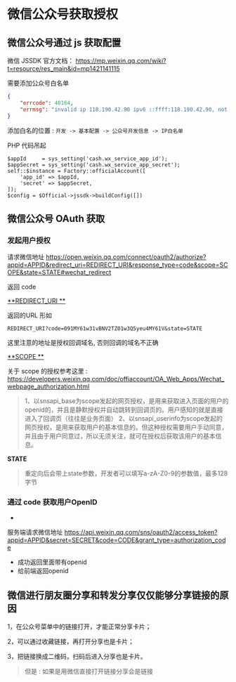 # 微信公众号获取授权

## 微信公众号通过 js 获取配置

微信 JSSDK 官方文档： https://mp.weixin.qq.com/wiki?t=resource/res_main&id=mp1421141115

需要添加公众号白名单

```json
{
    "errcode": 40164,
    "errmsg": "invalid ip 118.190.42.90 ipv6 ::ffff:118.190.42.90, not in whitelist rid: 60196b9b-4c5ba79c-066b49c8"
}
```

添加白名的位置 : `开发 -> 基本配置 -> 公众号开发信息 -> IP白名单`

PHP 代码吊起

```
$appId     = sys_setting('cash.wx_service_app_id');
$appSecret = sys_setting('cash.wx_service_app_secret');
self::$instance = Factory::officialAccount([
    'app_id' => $appId,
    'secret' => $appSecret,
]);
$config = $Official->jssdk->buildConfig([])
```

## 微信公众号 OAuth 获取

### 发起用户授权

请求微信地址  https://open.weixin.qq.com/connect/oauth2/authorize?appid=APPID&redirect_uri=REDIRECT_URI&response_type=code&scope=SCOPE&state=STATE#wechat_redirect

返回 code

[**REDIRECT_URI
**](https://open.weixin.qq.com/connect/oauth2/authorize?appid=APPID&redirect_uri=REDIRECT_URI&response_type=code&scope=SCOPE&state=STATE#wechat_redirect)

返回的URL 形如

```
REDIRECT_URI?code=091MY61w31vBNV2TZ01w3Q5yeu4MY61V&state=STATE
```

这里注意的地址是授权回调域名, 否则回调的域名不正确

[**SCOPE
**](https://open.weixin.qq.com/connect/oauth2/authorize?appid=APPID&redirect_uri=REDIRECT_URI&response_type=code&scope=SCOPE&state=STATE#wechat_redirect)

关于 scope
的授权参考这里 :  https://developers.weixin.qq.com/doc/offiaccount/OA_Web_Apps/Wechat_webpage_authorization.html
> 1、以snsapi_base为scope发起的网页授权，是用来获取进入页面的用户的openid的，并且是静默授权并自动跳转到回调页的。用户感知的就是直接进入了回调页（往往是业务页面）
> 2、以snsapi_userinfo为scope发起的网页授权，是用来获取用户的基本信息的。但这种授权需要用户手动同意，并且由于用户同意过，所以无须关注，就可在授权后获取该用户的基本信息。


**STATE**

> 重定向后会带上state参数，开发者可以填写a-zA-Z0-9的参数值，最多128字节

### 通过 code 获取用户OpenID

-
服务端请求微信地址 https://api.weixin.qq.com/sns/oauth2/access_token?appid=APPID&secret=SECRET&code=CODE&grant_type=authorization_code
- 成功返回里面带有openid
- 给前端返回openid

## 微信进行朋友圈分享和转发分享仅仅能够分享链接的原因

1，在公众号菜单中的链接打开，才能正常分享卡片；

2，可以通过收藏链接，再打开分享也是卡片；

3，把链接换成二维码，扫码后进入分享也是卡片。
> 但是 : 如果是用微信直接打开链接分享会是链接

